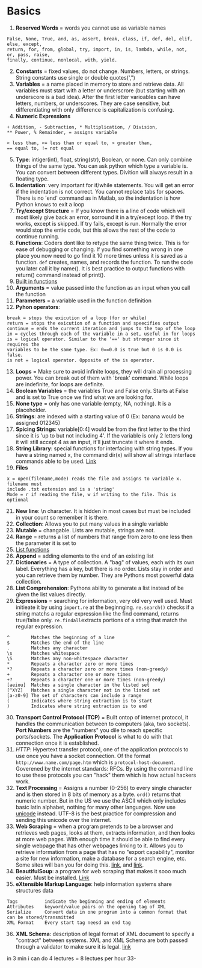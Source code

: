 # Basics

1. **Reserved Words** = words you cannot use as variable names
```
False, None, True, and, as, assert, break, class, if, def, del, elif, else, except, 
return, for, from, global, try, import, in, is, lambda, while, not, or, pass, raise, 
finally, continue, nonlocal, with, yield.
```
2. **Constants** = fixed values, do not change. Numbers, letters, or strings. String constants use single or double quotes(',")
3. **Variables** = a name placed in memory to store and retrieve data. All variables must start with a letter or underscrore (but starting with an underscore is a bad idea). After the first letter varioables can have letters, numbers, or underscores. They are case sensitive, but differentiating with only difference is capitalization is confusing. 
4. **Numeric Expressions**
```
+ Addition, - Subtraction, * Multiplication, / Division, 
** Power, % Remainder, = assigns variable
```
```
< less than, <= less than or equal to, > greater than, 
== equal to, != not equal
```
5. **Type**: intiger(int), float, string(str), Boolean, or none. Can only combine things of the same type. You can ask python which type a variable is. You can convert between different types. Divition will always result in a floating type. 
6. **Indentation**: very important for if/while statements. You will get an error if the indentation is not correct. You cannot replace tabs for spaces. There is no 'end' command as in Matlab, so the indentation is how Python knows to exit a loop
7. **Try/except Structure** = If you know there is a line of code which will most likely give back an error, sorround it in a try/except loop. If the try works, except is skipped. If try fails, except is run. Normally the error would stop the entie code, but this allows the rest of the code to continue running. 
8. **Functions**: Coders dont like to retype the same thing twice. This is for ease of debugging or changing. If you find something wrong in one place you now need to go find it 10 more times unless it is saved as a function. `def` creates, names, and records the function. To run the code you later call it by name(). It is best practice to output functions with return() command instead of print().
9. [Built in functions](https://docs.python.org/3/library/functions.html)
10. **Arguments** = value passed into the function as an input when you call the function
11. **Parameters** = a variable used in the function definition
12. **Pyhon operators**: 
```
break = stops the exicution of a loop (for or while)
return = stops the exicution of a function and speecifies output
continue = ends the current iteration and jumps to the top of the loop
in = cycles through each of the variable in a set, useful in for loops
is = logical operator. Similar to the '==' but stronger since it requires the 
variables to be the same type. Ex: 0==0.0 is true but 0 is 0.0 is false.
is not = logical operator. Opposite of the is operator.
```
13. **Loops** = Make sure to avoid infinite loops, they will drain all processing power. You can break out of them with 'break' command. While loops are indefinite, for loops are definite.
14. **Boolean Variables** = the variables True and False only. Starts at False and is set to True once we find what we are looking for.
15. **None type** = only has one variable (empty, NA, nothing). It is a placeholder.
16. **Strings**: are indexed with a starting value of 0 (Ex: banana would be assigned 012345)
17. **Spicing Strings**: variable[0:4] would be from the first letter to the third since it is 'up to but not including 4'. If the variable is only 2 letters long it will still accept 4 as an input, it'll just truncate it where it ends. 
18. **String Library**: special functions for interfacing with string types. If you have a string named x, the command dir(x) will show all strings interface commands able to be used. [Link](https://docs.python.org/3/library/stdtypes.html#string-methods)
19. **Files** 
```
x = open(filename,mode) reads the file and assigns to variable x. filename must 
include .txt extension and is a 'string'
Mode = r if reading the file, w if writing to the file. This is optional
```
21. **New line**: \n character. It is hidden in most cases but must be included in your count so remember it is there. 
22. **Collection**: Allows you to put many values in a single variable
23. **Mutable** = changable. Lists are mutable, strings are not. 
24. **Range** = returns a list of numbers that range from zero to one less then the parameter it is set to 
25. [List functions](http://docs.python.org/tutorial/datastructures.html)
26. **Append** = adding elements to the end of an existing list 
27. **Dictionaries** = A type of collection. A "bag" of values, each with its own label. Everything has a key, but there is no order. Lists stay in order and you can retrieve them by number. They are Pythons most powerful data collection. 
28. **List Comprehension**: Pythons ability to generate a list instead of be given the list values directly. 
29. **Expressions** = searching for information, very old very well used. Must initieate it by using `import.re` at the beginnging. `re.search()` checks if a string matchs a regular expression like the find command, returns true/false only. `re.findall`extracts portions of a string that match the regular expression.
```
^        Matches the beginning of a line
$        Matches the end of the line
.        Matches any character
\s       Matches whitespace
\S       Matches any non-whitespace character
*        Repeats a character zero or more times
*?       Repeats a character zero or more times (non-greedy)
+        Repeats a character one or more times
+?       Repeats a character one or more times (non-greedy)
[aeiou]  Matches a single character in the listed set
[^XYZ]   Matches a single character not in the listed set
[a-z0-9] The set of characters can include a range
(        Indicates where string extraction is to start
)        Indicates where string extraction is to end
```
30. **Transport Control Protocol (TCP)** = Built ontop of internet protocol, it handles the communication between to computers (aka, two sockets). **Port Numbers** are the "numbers" you dile to reach specific ports/sockets. The **Application Protocol** is what to do with that connection once it is established. 
31. *HTTP*: Hypertext transfer protocol, one of the application protocols to use once you have a socket connection. Of the format `http://www.name.com/page.htm` which is `protocol-host-document`. Goverened by the internet standards: RFCs. By using the command line to use these protocols you can "hack" them which is how actual hackers work.
32. **Text Processing** = Assigns a number (0-256) to every single character and is then stored in 8 bits of memory as a byte. `ord()` returns that numeric number. But in the US we use the ASCII which only includes basic latin alphabet, nothing for many other languages. Now use [unicode](http://unicode.org/charts) instead. UTF-8 is the best practice for compression and sending this unicode over the internet. 
33. **Web Scraping** = when a program pretends to be a browser and retrieves web pages, looks at them, extracts information, and then looks at more web pages. With enough time it should be able to find every single webpage that has other webpages linking to it. Allows you to retrieve information from a page that has no "export capability", monitor a site for new information, make a database for a search engine, etc. Some sites will ban you for doing this. [link](http://en.wikipedia.org/wiki/Web_scraping), and [link](http://en.wikipedia.org/wiki/Web_crawler). 
34. **BeautifulSoup**: a program for web scraping that makes it sooo much easier. Must be installed. [Link](https://www.crummy.com/software/BeautifulSoup/)
35. **eXtensible Markup Language**: help information systems share structures data
```
Tags          indicate the beginning and ending of elements
Attributes    keyword/value pairs on the opening tag of XML
Serialize     Convert data in one program into a common format that can be stored/transmitted
XML Format    Every start tag neesd an end tag
```
36. **XML Schema**: description of legal format of XML document to specify a "contract" between systems. XML and XML Schema are both passed through a validator to make sure it is legal. [link](http://en.wikipedia.org/wiki/Xml_schema)



in 3 min i can do 4 lectures = 8 lectues per hour
33-
